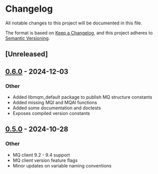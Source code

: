 # Changelog

All notable changes to this project will be documented in this file.

The format is based on [Keep a Changelog](https://keepachangelog.com/en/1.0.0/),
and this project adheres to [Semantic Versioning](https://semver.org/spec/v2.0.0.html).

## [Unreleased]

## [0.6.0](https://github.com/advantic-au/libmqm-sys/compare/v0.5.0...v0.6.0) - 2024-12-03

### Other

- Added libmqm_default package to publish MQ structure constants
- Added missing MQI and MQAI functions
- Added some documentation and doctests
- Exposes compiled version constants

## [0.5.0](https://github.com/advantic-au/libmqm-sys/compare/v0.4.0...v0.5.0) - 2024-10-28

### Other

- MQ client 9.2 - 9.4 support
- MQ client version feature flags
- Minor updates on variable naming conventions
